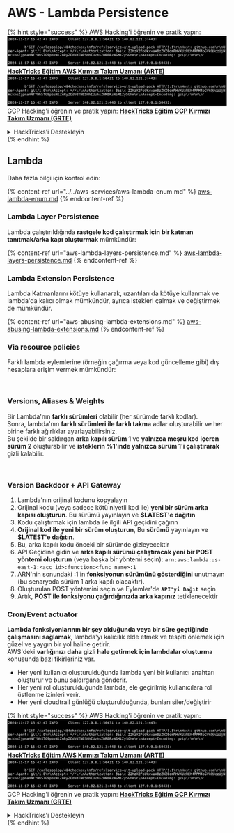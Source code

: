 # AWS - Lambda Persistence

{% hint style="success" %}
AWS Hacking'i öğrenin ve pratik yapın:<img src="../../../../.gitbook/assets/image (1).png" alt="" data-size="line">[**HackTricks Eğitim AWS Kırmızı Takım Uzmanı (ARTE)**](https://training.hacktricks.xyz/courses/arte)<img src="../../../../.gitbook/assets/image (1).png" alt="" data-size="line">\
GCP Hacking'i öğrenin ve pratik yapın: <img src="../../../../.gitbook/assets/image (2).png" alt="" data-size="line">[**HackTricks Eğitim GCP Kırmızı Takım Uzmanı (GRTE)**<img src="../../../../.gitbook/assets/image (2).png" alt="" data-size="line">](https://training.hacktricks.xyz/courses/grte)

<details>

<summary>HackTricks'i Destekleyin</summary>

* [**abonelik planlarını**](https://github.com/sponsors/carlospolop) kontrol edin!
* **💬 [**Discord grubuna**](https://discord.gg/hRep4RUj7f) veya [**telegram grubuna**](https://t.me/peass) katılın ya da **Twitter'da** 🐦 [**@hacktricks\_live**](https://twitter.com/hacktricks\_live)** bizi takip edin.**
* **Hacking ipuçlarını paylaşmak için** [**HackTricks**](https://github.com/carlospolop/hacktricks) ve [**HackTricks Cloud**](https://github.com/carlospolop/hacktricks-cloud) github reposuna PR gönderin.

</details>
{% endhint %}

## Lambda

Daha fazla bilgi için kontrol edin:

{% content-ref url="../../aws-services/aws-lambda-enum.md" %}
[aws-lambda-enum.md](../../aws-services/aws-lambda-enum.md)
{% endcontent-ref %}

### Lambda Layer Persistence

Lambda çalıştırıldığında **rastgele kod çalıştırmak için bir katman tanıtmak/arka kapı oluşturmak** mümkündür:

{% content-ref url="aws-lambda-layers-persistence.md" %}
[aws-lambda-layers-persistence.md](aws-lambda-layers-persistence.md)
{% endcontent-ref %}

### Lambda Extension Persistence

Lambda Katmanlarını kötüye kullanarak, uzantıları da kötüye kullanmak ve lambda'da kalıcı olmak mümkündür, ayrıca istekleri çalmak ve değiştirmek de mümkündür.

{% content-ref url="aws-abusing-lambda-extensions.md" %}
[aws-abusing-lambda-extensions.md](aws-abusing-lambda-extensions.md)
{% endcontent-ref %}

### Via resource policies

Farklı lambda eylemlerine (örneğin çağırma veya kod güncelleme gibi) dış hesaplara erişim vermek mümkündür:

<figure><img src="../../../../.gitbook/assets/image (255).png" alt=""><figcaption></figcaption></figure>

### Versions, Aliases & Weights

Bir Lambda'nın **farklı sürümleri** olabilir (her sürümde farklı kodlar).\
Sonra, lambda'nın **farklı sürümleri ile farklı takma adlar** oluşturabilir ve her birine farklı ağırlıklar ayarlayabilirsiniz.\
Bu şekilde bir saldırgan **arka kapılı sürüm 1** ve **yalnızca meşru kod içeren sürüm 2** oluşturabilir ve **isteklerin %1'inde yalnızca sürüm 1'i çalıştırarak** gizli kalabilir.

<figure><img src="../../../../.gitbook/assets/image (120).png" alt=""><figcaption></figcaption></figure>

### Version Backdoor + API Gateway

1. Lambda'nın orijinal kodunu kopyalayın
2. Orijinal kodu (veya sadece kötü niyetli kod ile) **yeni bir sürüm arka kapısı oluşturun**. Bu sürümü yayınlayın ve **$LATEST'e dağıtın**
1. Kodu çalıştırmak için lambda ile ilgili API geçidini çağırın
3. **Orijinal kod ile yeni bir sürüm oluşturun**, Bu **sürümü** yayınlayın ve **$LATEST'e dağıtın**.
1. Bu, arka kapılı kodu önceki bir sürümde gizleyecektir
4. API Geçidine gidin ve **arka kapılı sürümü çalıştıracak yeni bir POST yöntemi oluşturun** (veya başka bir yöntemi seçin): `arn:aws:lambda:us-east-1:<acc_id>:function:<func_name>:1`
1. ARN'nin sonundaki :1'in **fonksiyonun sürümünü gösterdiğini** unutmayın (bu senaryoda sürüm 1 arka kapılı olacaktır).
5. Oluşturulan POST yöntemini seçin ve Eylemler'de **`API'yi Dağıt`** seçin
6. Artık, **POST ile fonksiyonu çağırdığınızda arka kapınız** tetiklenecektir

### Cron/Event actuator

**Lambda fonksiyonlarının bir şey olduğunda veya bir süre geçtiğinde çalışmasını sağlamak**, lambda'yı kalıcılık elde etmek ve tespiti önlemek için güzel ve yaygın bir yol haline getirir.\
AWS'deki **varlığınızı daha gizli hale getirmek için lambdalar oluşturma** konusunda bazı fikirleriniz var.

* Her yeni kullanıcı oluşturulduğunda lambda yeni bir kullanıcı anahtarı oluşturur ve bunu saldırgana gönderir.
* Her yeni rol oluşturulduğunda lambda, ele geçirilmiş kullanıcılara rol üstlenme izinleri verir.
* Her yeni cloudtrail günlüğü oluşturulduğunda, bunları siler/değiştirir

{% hint style="success" %}
AWS Hacking'i öğrenin ve pratik yapın:<img src="../../../../.gitbook/assets/image (1).png" alt="" data-size="line">[**HackTricks Eğitim AWS Kırmızı Takım Uzmanı (ARTE)**](https://training.hacktricks.xyz/courses/arte)<img src="../../../../.gitbook/assets/image (1).png" alt="" data-size="line">\
GCP Hacking'i öğrenin ve pratik yapın: <img src="../../../../.gitbook/assets/image (2).png" alt="" data-size="line">[**HackTricks Eğitim GCP Kırmızı Takım Uzmanı (GRTE)**<img src="../../../../.gitbook/assets/image (2).png" alt="" data-size="line">](https://training.hacktricks.xyz/courses/grte)

<details>

<summary>HackTricks'i Destekleyin</summary>

* [**abonelik planlarını**](https://github.com/sponsors/carlospolop) kontrol edin!
* **💬 [**Discord grubuna**](https://discord.gg/hRep4RUj7f) veya [**telegram grubuna**](https://t.me/peass) katılın ya da **Twitter'da** 🐦 [**@hacktricks\_live**](https://twitter.com/hacktricks\_live)** bizi takip edin.**
* **Hacking ipuçlarını paylaşmak için** [**HackTricks**](https://github.com/carlospolop/hacktricks) ve [**HackTricks Cloud**](https://github.com/carlospolop/hacktricks-cloud) github reposuna PR gönderin.

</details>
{% endhint %}

